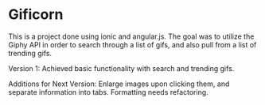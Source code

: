 # Gificorn

This is a project done using ionic and angular.js. The goal was to utilize the Giphy API in order to search through a list of gifs, and also pull from a list of trending gifs.

Version 1: Achieved basic functionality with search and trending gifs.

Additions for Next Version: Enlarge images upon clicking them, and separate information into tabs. Formatting needs refactoring.
